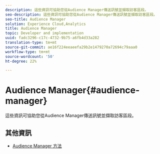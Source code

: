 ```yaml
---
description: 這些資訊可協助您從Audience Manager傳送訊號並擷取訪客區段。
seo-description: 這些資訊可協助您從Audience Manager傳送訊號並擷取訪客區段。
seo-title: Audience Manager
solution: Experience Cloud,Analytics
title: Audience Manager
topic: Developer and implementation
uuid: fadc3296-c17c-4732-9b75-a6fb4d33a282
translation-type: tm+mt
source-git-commit: ae16f224eeaeefa29b2e1479270a72694c79aaa0
workflow-type: tm+mt
source-wordcount: '50'
ht-degree: 22%

---
```



# Audience Manager{#audience-manager}

這些資訊可協助您從Audience Manager傳送訊號並擷取訪客區段。

## 其他資訊

+ [Audience Manager 方法](/help/windows-appstore/audiencemgmt/audience-manager-methods.md)